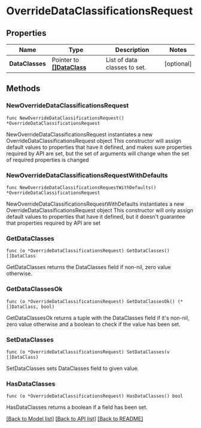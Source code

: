 # OverrideDataClassificationsRequest

## Properties

Name | Type | Description | Notes
------------ | ------------- | ------------- | -------------
**DataClasses** | Pointer to [**[]DataClass**](DataClass.md) | List of data classes to set. | [optional] 

## Methods

### NewOverrideDataClassificationsRequest

`func NewOverrideDataClassificationsRequest() *OverrideDataClassificationsRequest`

NewOverrideDataClassificationsRequest instantiates a new OverrideDataClassificationsRequest object
This constructor will assign default values to properties that have it defined,
and makes sure properties required by API are set, but the set of arguments
will change when the set of required properties is changed

### NewOverrideDataClassificationsRequestWithDefaults

`func NewOverrideDataClassificationsRequestWithDefaults() *OverrideDataClassificationsRequest`

NewOverrideDataClassificationsRequestWithDefaults instantiates a new OverrideDataClassificationsRequest object
This constructor will only assign default values to properties that have it defined,
but it doesn't guarantee that properties required by API are set

### GetDataClasses

`func (o *OverrideDataClassificationsRequest) GetDataClasses() []DataClass`

GetDataClasses returns the DataClasses field if non-nil, zero value otherwise.

### GetDataClassesOk

`func (o *OverrideDataClassificationsRequest) GetDataClassesOk() (*[]DataClass, bool)`

GetDataClassesOk returns a tuple with the DataClasses field if it's non-nil, zero value otherwise
and a boolean to check if the value has been set.

### SetDataClasses

`func (o *OverrideDataClassificationsRequest) SetDataClasses(v []DataClass)`

SetDataClasses sets DataClasses field to given value.

### HasDataClasses

`func (o *OverrideDataClassificationsRequest) HasDataClasses() bool`

HasDataClasses returns a boolean if a field has been set.


[[Back to Model list]](../README.md#documentation-for-models) [[Back to API list]](../README.md#documentation-for-api-endpoints) [[Back to README]](../README.md)


